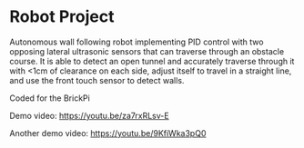 # Robot Project
Autonomous wall following robot implementing PID control with two opposing lateral ultrasonic sensors that can traverse through an obstacle course. It is able to detect an open tunnel and accurately traverse through it with <1cm of clearance on each side, adjust itself to travel in a straight line, and use the front touch sensor to detect walls. 

Coded for the BrickPi

Demo video: 
https://youtu.be/za7rxRLsv-E


Another demo video:
https://youtu.be/9KfiWka3pQ0
